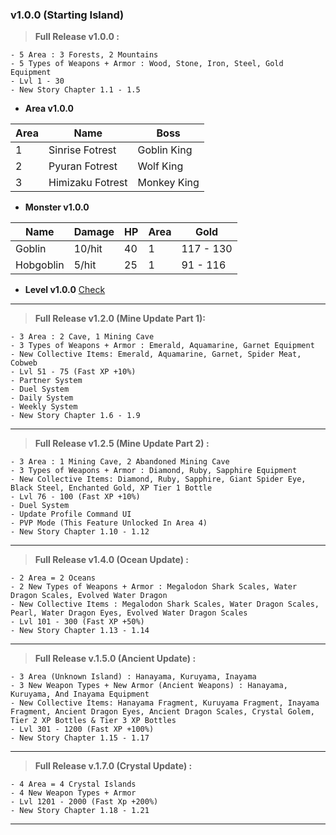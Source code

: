 <h3>v1.0.0 (Starting Island)</h3>

> **Full Release v1.0.0 :**

```
- 5 Area : 3 Forests, 2 Mountains
- 5 Types of Weapons + Armor : Wood, Stone, Iron, Steel, Gold Equipment
- Lvl 1 - 30
- New Story Chapter 1.1 - 1.5
```

- **Area v1.0.0**

|Area | Name | Boss |
| --- | --- | --- |
| 1 | Sinrise Fotrest | Goblin King |
| 2 | Pyuran Fotrest | Wolf King |
| 3 | Himizaku Fotrest | Monkey King |

- **Monster v1.0.0**

|Name|Damage|HP|Area|Gold|
|----|------|--|----|----|
|Goblin| 10/hit | 40 | 1 | 117 - 130 |
|Hobgoblin| 5/hit | 25 | 1 | 91 - 116 |

- **Level v1.0.0** [Check](https://github.com/Aeryuma-Development/Team-Planning/blob/main/something/ishikawa/level.md#level-v100)
-----------------

> **Full Release v1.2.0 (Mine Update Part 1):**

```
- 3 Area : 2 Cave, 1 Mining Cave
- 3 Types of Weapons + Armor : Emerald, Aquamarine, Garnet Equipment
- New Collective Items: Emerald, Aquamarine, Garnet, Spider Meat, Cobweb
- Lvl 51 - 75 (Fast XP +10%)
- Partner System
- Duel System
- Daily System
- Weekly System
- New Story Chapter 1.6 - 1.9
```

-----------------

> **Full Release v1.2.5 (Mine Update Part 2) :**

```
- 3 Area : 1 Mining Cave, 2 Abandoned Mining Cave
- 3 Types of Weapons + Armor : Diamond, Ruby, Sapphire Equipment
- New Collective Items: Diamond, Ruby, Sapphire, Giant Spider Eye, Black Steel, Enchanted Gold, XP Tier 1 Bottle
- Lvl 76 - 100 (Fast XP +10%)
- Duel System
- Update Profile Command UI
- PVP Mode (This Feature Unlocked In Area 4)
- New Story Chapter 1.10 - 1.12
```

-----------------

> **Full Release v1.4.0 (Ocean Update) :**

```
- 2 Area = 2 Oceans
- 2 New Types of Weapons + Armor : Megalodon Shark Scales, Water Dragon Scales, Evolved Water Dragon
- New Collective Items : Megalodon Shark Scales, Water Dragon Scales, Pearl, Water Dragon Eyes, Evolved Water Dragon Scales
- Lvl 101 - 300 (Fast XP +50%)
- New Story Chapter 1.13 - 1.14
```

-----------------

> **Full Release v.1.5.0 (Ancient Update) :**

```
- 3 Area (Unknown Island) : Hanayama, Kuruyama, Inayama
- 3 New Weapon Types + New Armor (Ancient Weapons) : Hanayama, Kuruyama, And Inayama Equipment
- New Collective Items: Hanayama Fragment, Kuruyama Fragment, Inayama Fragment, Ancient Dragon Eyes, Ancient Dragon Scales, Crystal Golem, Tier 2 XP Bottles & Tier 3 XP Bottles
- Lvl 301 - 1200 (Fast XP +100%)
- New Story Chapter 1.15 - 1.17
```

-----------------

> **Full Release v.1.7.0 (Crystal Update) :**

```
- 4 Area = 4 Crystal Islands
- 4 New Weapon Types + Armor
- Lvl 1201 - 2000 (Fast Xp +200%)
- New Story Chapter 1.18 - 1.21
```

-----------------
